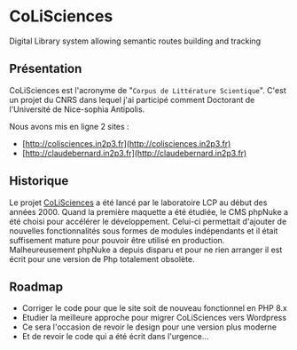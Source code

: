 # CoLiSciences

Digital Library system allowing semantic routes building and tracking

## Présentation
CoLiSciences est l'acronyme de "`Corpus de Littérature Scientique`". C'est un projet du CNRS dans lequel j'ai participé comment Doctorant de l'Université de Nice-sophia Antipolis.

Nous avons mis en ligne 2 sites :

* [http://colisciences.in2p3.fr](http://colisciences.in2p3.fr)
* [http://claudebernard.in2p3.fr](http://claudebernard.in2p3.fr)

## Historique
Le projet [CoLiSciences](https://fr.wikipedia.org/wiki/Colisciences) a été lancé par le laboratoire LCP au début des années 2000. Quand la première maquette a été étudiée, le CMS phpNuke a été choisi pour accélérer le développement. Celui-ci permettait d'ajouter de nouvelles fonctionnalités sous formes de modules indépendants et il était suffisement mature pour pouvoir être utilisé en production. Malheureusement phpNuke a depuis disparu et pour ne rien arranger il est écrit pour une version de Php totalement obsolète.

## Roadmap

* Corriger le code pour que le site soit de nouveau fonctionnel en PHP 8.x
* Etudier la meilleure approche pour migrer CoLiSciences vers Wordpress
* Ce sera l'occasion de revoir le design pour une version plus moderne
* Et de revoir le code qui a été écrit dans l'urgence...
